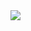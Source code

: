 <img src="https://genshin-card.getloli.com/17/20934997.png">
<!-- steam-box start -->

<!-- steam-box end -->

<!-- waka-box start -->

<!-- waka-box end -->
